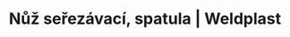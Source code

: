 ---
Filename: "nuz-serezavaci-spatula"
Link: "file:/Users/vinayakpatel/Downloads/www.weldplast.cz/nuz-serezavaci-spatula"
product_name: "Nůž seřezávací, spatula"
product_id: "Obj. číslo:106.969"
title: "Nůž seřezávací, spatula | Weldplast"
product_desc: ""
product_specs: ""
product_downloads: ""
href: ""
p_desc_2: ""
accessories: ""
similar_products: ""
---